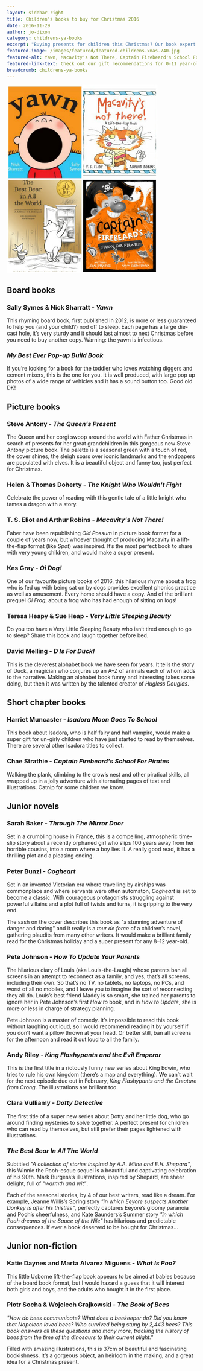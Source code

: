 ```yaml
---
layout: sidebar-right
title: Children's books to buy for Christmas 2016
date: 2016-11-29
author: jo-dixon
category: childrens-ya-books
excerpt: "Buying presents for children this Christmas? Our book expert Jo has some fantastic book suggestions for 0-11 year-olds"
featured-image: /images/featured/featured-childrens-xmas-740.jpg
featured-alt: Yawn, Macavity's Not There, Captain Firebeard's School For Pirates, The Best Bear In All The World
featured-link-text: Check out our gift recommendations for 0-11 year-olds.
breadcrumb: childrens-ya-books
---
```


![Yawn, Macavity's Not There, Captain Firebeard's School For Pirates, The Best Bear In All The World](/images/featured/featured-childrens-xmas.jpg)

<h2>Board books</h2>

<h3>Sally Symes &amp; Nick Sharratt - <cite>Yawn</cite></h3>

This rhyming board book, first published in 2012, is more or less guaranteed to help you (and your child?) nod off to sleep. Each page has a large die-cast hole, it’s very sturdy and it should last almost to next Christmas before you need to buy another copy. Warning: the yawn is infectious.

<h3><cite>My Best Ever Pop-up Build Book</cite></h3>

If you’re looking for a book for the toddler who loves watching diggers and cement mixers, this is the one for you. It is well produced, with large pop up photos of a wide range of vehicles and it has a sound button too. Good old DK!

<h2>Picture books</h2>

<h3>Steve Antony - <cite>The Queen's Present</cite></h3>

The Queen and her corgi swoop around the world with Father Christmas in search of presents for her great grandchildren in this gorgeous new Steve Antony picture book. The palette is a seasonal green with a touch of red, the cover shines, the sleigh soars over iconic landmarks and the endpapers are populated with elves. It is a beautiful object and funny too, just perfect for Christmas.

<h3>Helen &amp; Thomas Doherty - <cite>The Knight Who Wouldn't Fight</cite></h3>

Celebrate the power of reading with this gentle tale of a little knight who tames a dragon with a story.

<h3>T. S. Eliot and Arthur Robins - <cite>Macavity's Not There!</cite></h3>

Faber have been republishing <cite>Old Possum</cite> in picture book format for a couple of years now, but whoever thought of producing Macavity in a lift-the-flap format (like <cite>Spot</cite>) was inspired. It’s the most perfect book to share with very young children, and would make a super present.

<h3>Kes Gray - <cite>Oi Dog!</cite></h3>

One of our favourite picture books of 2016, this hilarious rhyme about a frog who is fed up with being sat on by dogs provides excellent phonics practice as well as amusement. Every home should have a copy. And of the brilliant prequel <cite>Oi Frog</cite>, about a frog who has had enough of sitting on logs!

<h3>Teresa Heapy &amp; Sue Heap - <cite>Very Little Sleeping Beauty</cite></h3>

Do you too have a Very Little Sleeping Beauty who isn’t tired enough to go to sleep? Share this book and laugh together before bed.

<h3>David Melling - <cite>D Is For Duck!</cite></h3>

This is the cleverest alphabet book we have seen for years. It tells the story of Duck, a magician who conjures up an A–Z of animals each of whom adds to the narrative. Making an alphabet book funny and interesting takes some doing, but then it was written by the talented creator of <cite>Hugless Douglas</cite>.

<h2>Short chapter books</h2>

<h3>Harriet Muncaster - <cite>Isadora Moon Goes To School</cite></h3>

This book about Isadora, who is half fairy and half vampire, would make a super gift for un-girly children who have just started to read by themselves. There are several other Isadora titles to collect.

<h3>Chae Strathie - <cite>Captain Firebeard's School For Pirates</cite></h3>

Walking the plank, climbing to the crow’s nest and other piratical skills, all wrapped up in a jolly adventure with alternating pages of text and illustrations. Catnip for some children we know.

<h2>Junior novels</h2>

<h3>Sarah Baker - <cite>Through The Mirror Door</cite></h3>

Set in a crumbling house in France, this is a compelling, atmospheric time-slip story about a recently orphaned girl who slips 100 years away from her horrible cousins, into a room where a boy lies ill. A really good read, it has a thrilling plot and a pleasing ending.

<h3>Peter Bunzl - <cite>Cogheart</cite></h3>

Set in an invented Victorian era where travelling by airships was commonplace and where servants were often automaton, <cite>Cogheart</cite> is set to become a classic. With courageous protagonists struggling against powerful villains and a plot full of twists and turns, it is gripping to the very end.

The sash on the cover describes this book as "a stunning adventure of danger and daring" and it really is a *tour de force* of a children’s novel, gathering plaudits from many other writers. It would make a brilliant family read for the Christmas holiday and a super present for any 8–12 year-old.

<h3>Pete Johnson - <cite>How To Update Your Parents</cite></h3>

The hilarious diary of Louis (aka Louis-the-Laugh) whose parents ban all screens in an attempt to reconnect as a family, and yes, that’s all screens, including their own. So that’s no TV, no tablets, no laptops, no PCs, and worst of all no mobiles, and I leave you to imagine the sort of reconnecting they all do. Louis’s best friend Maddy is so smart, she trained her parents to ignore her in Pete Johnson’s first <cite>How to</cite> book, and in <cite>How to Update</cite>, she is more or less in charge of strategy planning.

Pete Johnson is a master of comedy. It’s impossible to read this book without laughing out loud, so I would recommend reading it by yourself if you don’t want a pillow thrown at your head. Or better still, ban all screens for the afternoon and read it out loud to all the family.

<h3>Andy Riley - <cite>King Flashypants and the Evil Emperor</cite></h3>

This is the first title in a riotously funny new series about King Edwin, who tries to rule his own kingdom (there’s a map and everything). We can’t wait for the next episode due out in February, <cite>King Flashypants and the Creature from Crong</cite>. The illustrations are brilliant too.

<h3>Clara Vulliamy - <cite>Dotty Detective</cite></h3>

The first title of a super new series about Dotty and her little dog, who go around finding mysteries to solve together. A perfect present for children who can read by themselves, but still prefer their pages lightened with illustrations.

<h3><cite>The Best Bear In All The World</cite></h3>

Subtitled *"A collection of stories inspired by A.A. Milne and E.H. Shepard"*, this Winnie the Pooh-esque sequel is a beautiful and captivating celebration of his 90th. Mark Burgess’s illustrations, inspired by Shepard, are sheer delight, full of *"warmth and wit"*.

Each of the seasonal stories, by 4 of our best writers, read like a dream. For example, Jeanne Willis’s Spring story *"in which Eeyore suspects Another Donkey is after his thistles"*, perfectly captures Eeyore’s gloomy paranoia and Pooh’s cheerfulness, and Kate Saunders’s Summer story *"in which Pooh dreams of the Sauce of the Nile"* has hilarious and predictable consequences. If ever a book deserved to be bought for Christmas...

<h2>Junior non-fiction</h2>

<h3>Katie Daynes and Marta Alvarez Miguens - <cite>What Is Poo?</cite></h3>

This little Usborne lift-the-flap book appears to be aimed at babies because of the board book format, but I would hazard a guess that it will interest both girls and boys, and the adults who bought it in the first place.

<h3>Piotr Socha &amp; Wojciech Grajkowski - <cite>The Book of Bees</cite></h3>

*"How do bees communicate? What does a beekeeper do? Did you know that Napoleon loved bees? Who survived being stung by 2,443 bees? This book answers all these questions and many more, tracking the history of bees from the time of the dinosaurs to their current plight."*

Filled with amazing illustrations, this is 37cm of beautiful and fascinating bookishness. It’s a gorgeous object, an heirloom in the making, and a great idea for a Christmas present.
